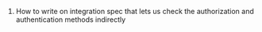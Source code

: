 1. How to write on integration spec that lets us check the authorization and authentication methods indirectly